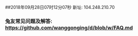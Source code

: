 ##2018年09月28日07时12分07秒 新址: 104.248.210.70
### 兔友常见问题及解答: https://github.com/wanggonging/d/blob/w/FAQ.md

